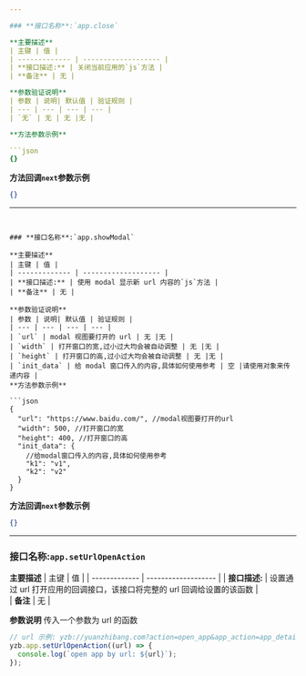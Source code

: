 ```yaml
---

### **接口名称**:`app.close`

**主要描述**
| 主键 | 值 |
| ------------- | ------------------- |
| **接口描述:** | 关闭当前应用的`js`方法 |  
| **备注** | 无 |

**参数验证说明**
| 参数 | 说明| 默认值 | 验证规则 |
| --- | --- | --- | --- |
| `无` | 无 | 无 |无 |

**方法参数示例**

```json
{}
```

**方法回调`next`参数示例**

```json
{}
```

---
```


### **接口名称**:`app.showModal`

**主要描述**
| 主键 | 值 |
| ------------- | ------------------- |
| **接口描述:** | 使用 modal 显示新 url 内容的`js`方法 |  
| **备注** | 无 |

**参数验证说明**
| 参数 | 说明| 默认值 | 验证规则 |
| --- | --- | --- | --- |
| `url` | modal 视图要打开的 url | 无 |无 |
| `width` | 打开窗口的宽,过小过大均会被自动调整 | 无 |无 |
| `height` | 打开窗口的高,过小过大均会被自动调整 | 无 |无 |
| `init_data` | 给 modal 窗口传入的内容,具体如何使用参考 | 空 |请使用对象来传递内容 |
**方法参数示例**

```json
{
  "url": "https://www.baidu.com/", //modal视图要打开的url
  "width": 500, //打开窗口的宽
  "height": 400, //打开窗口的高
  "init_data": {
    //给modal窗口传入的内容,具体如何使用参考
    "k1": "v1",
    "k2": "v2"
  }
}
```

**方法回调`next`参数示例**

```json
{}
```

---

### **接口名称**:`app.setUrlOpenAction`

**主要描述**
| 主键 | 值 |
| ------------- | ------------------- |
| **接口描述:** | 设置通过 url 打开应用的回调接口，该接口将完整的 url 回调给设置的该函数 |  
| **备注** | 无 |

**参数说明**
传入一个参数为 url 的函数

```javascript
// url 示例: yzb://yuanzhibang.com?action=open_app&app_action=app_detail&app_id=101170
yzb.app.setUrlOpenAction((url) => {
  console.log(`open app by url: ${url}`);
});
```
